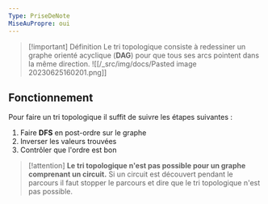 ```yaml
---
Type: PriseDeNote
MiseAuPropre: oui
---
```


>[!important] Définition
>Le tri topologique consiste à redessiner un graphe orienté acyclique (**DAG**) pour que tous ses arcs pointent dans la même direction.
![[/_src/img/docs/Pasted image 20230625160201.png]]

## Fonctionnement
Pour faire un tri topologique il suffit de suivre les étapes suivantes : 
1. Faire **DFS** en post-ordre sur le graphe
2. Inverser les valeurs trouvées
3. Contrôler que l'ordre est bon

>[!attention]
>**Le tri topologique n'est pas possible pour un graphe comprenant un circuit.** Si un circuit est découvert pendant le parcours il faut stopper le parcours et dire que le tri topologique n'est pas possible.

